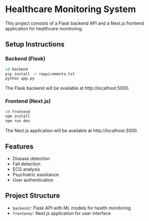 # Healthcare Monitoring System

This project consists of a Flask backend API and a Next.js frontend application for healthcare monitoring.

## Setup Instructions

### Backend (Flask)

```bash
cd backend
pip install -r requirements.txt
python app.py
```

The Flask backend will be available at http://localhost:5000.

### Frontend (Next.js)

```bash
cd frontend
npm install
npm run dev
```

The Next.js application will be available at http://localhost:3000.

## Features

- Disease detection
- Fall detection
- ECG analysis
- Psychiatric assistance
- User authentication

## Project Structure

- `backend/`: Flask API with ML models for health monitoring
- `frontend/`: Next.js application for user interface
